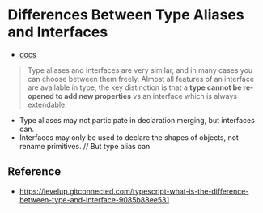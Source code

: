 # Differences Between Type Aliases and Interfaces
- [docs](https://www.typescriptlang.org/docs/handbook/2/everyday-types.html#differences-between-type-aliases-and-interfaces)
> Type aliases and interfaces are very similar, and in many cases you can choose between them freely. Almost all features of an interface are available in type, the key distinction is that a **type cannot be re-opened to add new properties** vs an interface which is always extendable. 

- Type aliases may not participate in declaration merging, but interfaces can.
- Interfaces may only be used to declare the shapes of objects, not rename primitives. // But type alias can

## Reference
- https://levelup.gitconnected.com/typescript-what-is-the-difference-between-type-and-interface-9085b88ee531
